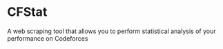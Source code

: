 # CFStat
A web scraping tool that allows you to perform statistical analysis of your performance on Codeforces
